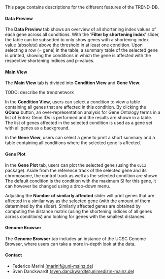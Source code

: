 This page contains descriptions for the different features of the TREND-DB. 

#### Data Preview

The **Data Preview** tab shows an overview of all shortening index values of each gene across all conditions. 
With the '**Filter by shortening index**' slider, the table can be subsetted to only show genes with a shortening index value (absolute) above the threshold in at least one condition. 
Upon selecting a row (= gene) in the table, a summary table of the selected gene is printed, showing the conditions in which the gene is affected with the respective shortening indices and p-values.

#### Main View

The **Main View** tab is divided into **Condition View** and **Gene View**.

TODO: describe the trendnetwork

In the **Condition View**, users can select a condition to view a table containing all genes that are affected in this condition.
By clicking the **GOana** button, an over-representation analysis for Gene Ontology terms in a list of Entrez Gene IDs is performed and the results are shown in a table. 
The list of genes affected in the selected condition is used as a gene set with all genes as a background.

In the **Gene View**, users can select a gene to print a short summary and a table containing all conditions where the selected gene is affected.

#### Gene Plot

In the **Gene Plot** tab, users can plot the selected gene (using the `Gviz` package). 
Aside from the reference track of the selected gene and its chromosome, the control track as well as the selected condition are shown.
The default condition is the condition with the maximum SI for this gene, it can however be changed using a drop-down menu.

Adjusting the **Number of similarly affected** slider will print genes that are affected in a similar way as the selected gene (with the amount of them determined by the slider).
Similarly affected genes are obtained by computing the distance matrix (using the shortening indices of all genes across conditions) and looking for genes with the smallest distances.

#### Genome Browser

The **Genome Browser** tab includes an instance of the UCSC Genome Browser, where users can take a more in-depth look at the data. 

#### Contact

- Federico Marini <a href='mailto:marinif@uni-mainz.de' target='_top'>(marinif@uni-mainz.de)</a>
- Sven Danckwardt <a href='mailto:sven.danckwardt@unimedizin-mainz.de' target='_top'>(sven.danckwardt@unimedizin-mainz.de)</a>

